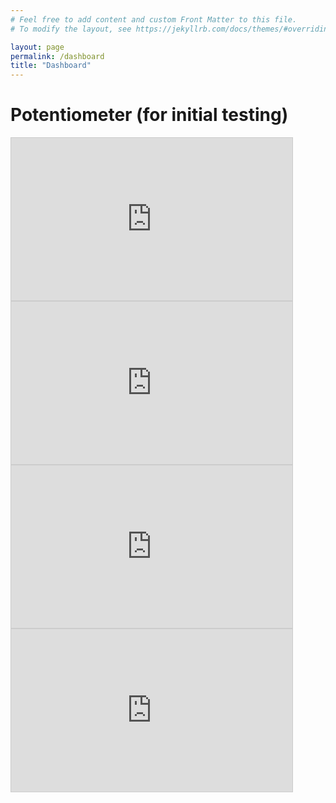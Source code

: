 ```yaml
---
# Feel free to add content and custom Front Matter to this file.
# To modify the layout, see https://jekyllrb.com/docs/themes/#overriding-theme-defaults

layout: page
permalink: /dashboard
title: "Dashboard"
---
```

# Potentiometer (for initial testing)
<iframe width="450" height="260" style="border: 1px solid #cccccc;" src="https://thingspeak.com/channels/2222177/charts/1?bgcolor=%23ffffff&color=%23d62020&days=1&dynamic=true&max=100&min=0&results=10&title=Soil+Moisture&type=spline&yaxis=Moisture+Level+%28%25%29&yaxismax=100&yaxismin=0"></iframe>
<iframe width="450" height="260" style="border: 1px solid #cccccc;" src="https://thingspeak.com/channels/2222177/charts/2?bgcolor=%23ffffff&color=%23d62020&days=1&dynamic=true&results=10&title=Nitrogen+Levels&type=spline&yaxis=Nitrogen+Level+%28mg%2Fkg%29"></iframe>
<iframe width="450" height="260" style="border: 1px solid #cccccc;" src="https://thingspeak.com/channels/2222177/charts/3?bgcolor=%23ffffff&color=%23d62020&days=1&dynamic=true&results=10&title=Phosphorus+Levels&type=spline&yaxis=Phosphorus+Level+%28mg%2Fkg%29"></iframe> 
<iframe width="450" height="260" style="border: 1px solid #cccccc;" src="https://thingspeak.com/channels/2222177/charts/4?bgcolor=%23ffffff&color=%23d62020&days=1&dynamic=true&results=10&title=Potassium+Levels&type=spline&yaxis=Potassium+Level+%28mg%2Fkg%29"></iframe>